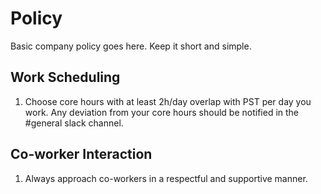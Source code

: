 # Policy

Basic company policy goes here. Keep it short and simple.

## Work Scheduling

1. Choose core hours with at least 2h/day overlap with PST per day you work. Any deviation from your core hours should be notified in the #general slack channel.

## Co-worker Interaction

1. Always approach co-workers in a respectful and supportive manner.
